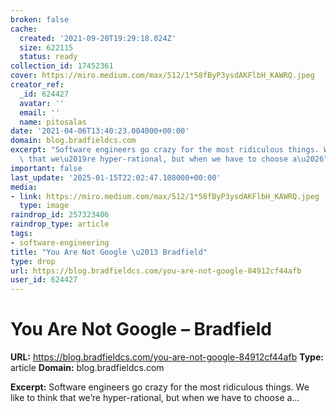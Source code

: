 ```yaml
---
broken: false
cache:
  created: '2021-09-20T19:29:18.024Z'
  size: 622115
  status: ready
collection_id: 17452361
cover: https://miro.medium.com/max/512/1*58fByP3ysdAKFlbH_KAWRQ.jpeg
creator_ref:
  _id: 624427
  avatar: ''
  email: ''
  name: pitosalas
date: '2021-04-06T13:40:23.004000+00:00'
domain: blog.bradfieldcs.com
excerpt: "Software engineers go crazy for the most ridiculous things. We like to think\
  \ that we\u2019re hyper-rational, but when we have to choose a\u2026"
important: false
last_update: '2025-01-15T22:02:47.108000+00:00'
media:
- link: https://miro.medium.com/max/512/1*58fByP3ysdAKFlbH_KAWRQ.jpeg
  type: image
raindrop_id: 257323406
raindrop_type: article
tags:
- software-engineering
title: "You Are Not Google \u2013 Bradfield"
type: drop
url: https://blog.bradfieldcs.com/you-are-not-google-84912cf44afb
user_id: 624427
---
```


# You Are Not Google – Bradfield

**URL:** https://blog.bradfieldcs.com/you-are-not-google-84912cf44afb
**Type:** article
**Domain:** blog.bradfieldcs.com

**Excerpt:** Software engineers go crazy for the most ridiculous things. We like to think that we’re hyper-rational, but when we have to choose a…
